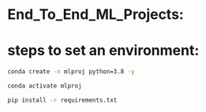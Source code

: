 # End_To_End_ML_Projects:
# steps to set an environment:

```bash
conda create -n mlproj python=3.8 -y
```

```bash
conda activate mlproj
```

```bash
pip install -r requirements.txt
```